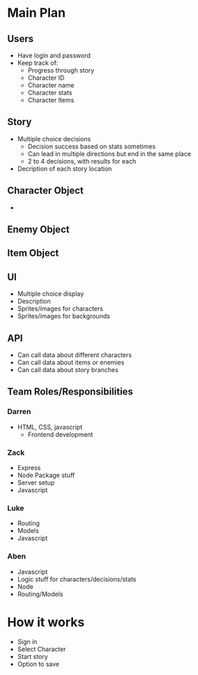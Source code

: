 # Main Plan

## Users

- Have login and password
- Keep track of:
  - Progress through story
  - Character ID
  - Character name
  - Character stats
  - Character Items


## Story
- Multiple choice decisions
  - Decision success based on stats sometimes
  - Can lead in multiple directions but end in the same place
  - 2 to 4 decisions, with results for each
- Decription of each story location

## Character Object
- 

## Enemy Object

## Item Object

## UI
- Multiple choice display
- Description 
- Sprites/images for characters
- Sprites/images for backgrounds

## API
- Can call data about different characters
- Can call data about items or enemies
- Can call data about story branches


## Team Roles/Responsibilities

### Darren
- HTML, CSS, javascript
  - Frontend development

### Zack
- Express
- Node Package stuff
- Server setup
- Javascript

### Luke
- Routing
- Models
- Javascript

### Aben
- Javascript
- Logic stuff for characters/decisions/stats
- Node
- Routing/Models



# How it works
- Sign in
- Select Character
- Start story
- Option to save 